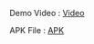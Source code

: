 Demo Video : [Video]([url](https://drive.google.com/file/d/1GXT8wMVpPhbbRgF5q8hgSwOQchStwqPa/view?usp=sharing)https://drive.google.com/file/d/1GXT8wMVpPhbbRgF5q8hgSwOQchStwqPa/view?usp=sharing)

APK File : [APK]([url](https://drive.google.com/file/d/1NKvtmpHvXKy5TjFmjJk1zCgDbYB7mSXf/view?usp=sharing)https://drive.google.com/file/d/1NKvtmpHvXKy5TjFmjJk1zCgDbYB7mSXf/view?usp=sharing)

